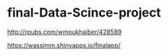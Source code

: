 # final-Data-Scince-project

http://rpubs.com/wmoukhaiber/428589                                            

https://wassimm.shinyapps.io/finalapp/
